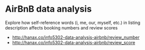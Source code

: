 # AirBnB data analysis
Explore how self-reference words (i, me, our, myself, etc.) in listing description affects booking numbers and review scores
* http://hanax.co/info5302-data-analysis-airbnb/review_number
* http://hanax.co/info5302-data-analysis-airbnb/review_score